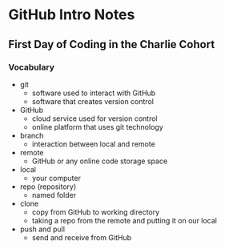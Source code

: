 # GitHub Intro Notes

## First Day of Coding in the Charlie Cohort

### Vocabulary
- git
    - software used to interact with GitHub
    - software that creates version control
- GitHub
    - cloud service used for version control
    - online platform that uses git technology  
- branch
    - interaction between local and remote
- remote
    - GitHub or any online code storage space
- local
    - your computer
- repo (repository)
    - named folder
- clone
    - copy from GitHub to working directory
    - taking a repo from the remote and putting it on our local
- push and pull
    - send and receive from GitHub

